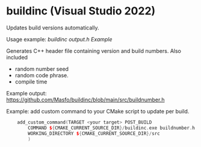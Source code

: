 # buildinc (Visual Studio 2022)
Updates build versions automatically. 


Usage example: *buildinc output.h Example*

Generates C++ header file containing version and build numbers. Also included
  - random number seed
  - random code phrase.
  - compile time

Example output: https://github.com/Masfo/buildinc/blob/main/src/buildnumber.h


Example: add custom command to your CMake script to update per build.
```cpp
    add_custom_command(TARGET <your target> POST_BUILD
        COMMAND ${CMAKE_CURRENT_SOURCE_DIR}/buildinc.exe buildnumber.h BuildInc -q
        WORKING_DIRECTORY ${CMAKE_CURRENT_SOURCE_DIR}/src
        )
```